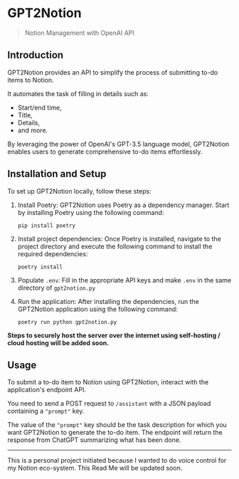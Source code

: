 # GPT2Notion

> Notion Management with OpenAI API

## Introduction

GPT2Notion provides an API to simplify the process of submitting to-do items to Notion. 

It automates the task of filling in details such as:
* Start/end time,
* Title,
* Details,
* and more.

By leveraging the power of OpenAI's GPT-3.5 language model, GPT2Notion enables users to generate comprehensive to-do items effortlessly.

## Installation and Setup

To set up GPT2Notion locally, follow these steps:

1. Install Poetry: GPT2Notion uses Poetry as a dependency manager. Start by installing Poetry using the following command:
   ```
   pip install poetry
   ```

2. Install project dependencies: Once Poetry is installed, navigate to the project directory and execute the following command to install the required dependencies:
   ```
   poetry install
   ```
   
3. Populate `.env`: Fill in the appropriate API keys and make `.env` in the same directory of `gpt2notion.py`

4. Run the application: After installing the dependencies, run the GPT2Notion application using the following command:
   ```
   poetry run python gpt2notion.py
   ```

**Steps to securely host the server over the internet using self-hosting / cloud hosting will be added soon.**

## Usage

To submit a to-do item to Notion using GPT2Notion, interact with the application's endpoint API. 

You need to send a POST request to `/assistant` with a JSON payload containing a `"prompt"` key. 

The value of the `"prompt"` key should be the task description for which you want GPT2Notion to generate the to-do item. The endpoint will return the response from ChatGPT summarizing what has been done. 

---

This is a personal project initiated because I wanted to do voice control for my Notion eco-system.
This Read Me will be updated soon. 
